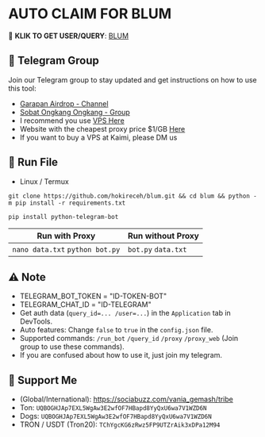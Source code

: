 # AUTO CLAIM FOR BLUM 

🔗 **KLIK TO GET USER/QUERY**: [BLUM](https://t.me/blum/app?startapp=tribe_ongkang_ongkang-ref_uJdjELBGq1)

## 📢 Telegram Group

Join our Telegram group to stay updated and get instructions on how to use this tool:

- [Garapan Airdrop - Channel](https://t.me/garapanairdrop_indonesia)
- [Sobat Ongkang Ongkang - Group](https://t.me/ongkang_ongkang)
- I recommend you use [VPS Here](https://console.idcloudhost.com/referral/1n60rk)
- Website with the cheapest proxy price $1/GB [Here](https://dataimpulse.com/?aff=52576)
- If you want to buy a VPS at Kaimi, please DM us

## 🚀 Run File

- Linux / Termux
```
git clone https://github.com/hokireceh/blum.git && cd blum && python -m pip install -r requirements.txt
```
```
pip install python-telegram-bot
```

| Run with Proxy                   | Run without Proxy   |
| -------------------------------- | ------------------- |
| `nano data.txt` `python bot.py` | `bot.py` `data.txt` |

## ⚠️ Note
- TELEGRAM_BOT_TOKEN = "ID-TOKEN-BOT"
- TELEGRAM_CHAT_ID = "ID-TELEGRAM"
- Get auth data (`query_id=... /user=...`) in the `Application` tab in DevTools.
- Auto features: Change `false` to `true` in the `config.json` file.
- Supported commands: `/run_bot` `/query_id` `/proxy` `/proxy_web` (Join group to use these commands).
- If you are confused about how to use it, just join my telegram.

## 💱 Support Me

- (Global/International): https://sociabuzz.com/vania_gemash/tribe
- Ton: ```UQBOGHJAp7EXL5WgAw3E2wfOF7HBapd8YyQxU6wa7V1WZD6N```
- Dogs: ```UQBOGHJAp7EXL5WgAw3E2wfOF7HBapd8YyQxU6wa7V1WZD6N```
- TRON / USDT (Tron20): ```TChYgcKG6zRwz5FP9UTZrAik3xDPa12M94```

